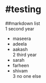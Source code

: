 #testing
========
##markdown
list  
1 second year
  - maseera  
  - adeela  
  - aakash  
2 third year  
  - sarah  
  - farheen  
  - shivam  
3 no one else
